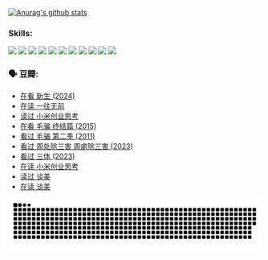 
[![Anurag's github stats](https://github-readme-stats.vercel.app/api?username=w940853815)](https://github.com/anuraghazra/github-readme-stats)

### Skills:

<code><img height="32" src="https://cdn.jsdelivr.net/npm/simple-icons@v5/icons/python.svg"></code>
<code><img height="32" src="https://cdn.jsdelivr.net/npm/simple-icons@v5/icons/javascript.svg"></code>
<code><img height="32" src="https://cdn.jsdelivr.net/npm/simple-icons@v5/icons/django.svg"></code>
<code><img height="32" src="https://cdn.jsdelivr.net/npm/simple-icons@v5/icons/flask.svg"></code>
<code><img height="32" src="https://cdn.jsdelivr.net/npm/simple-icons@v5/icons/vuetify.svg"></code>
<code><img height="32" src="https://cdn.jsdelivr.net/npm/simple-icons@v5/icons/git.svg"></code>
<code><img height="32" src="https://cdn.jsdelivr.net/npm/simple-icons@v5/icons/docker.svg"></code>
<code><img height="32" src="https://cdn.jsdelivr.net/npm/simple-icons@v5/icons/postgresql.svg"></code>
<code><img height="32" src="https://cdn.jsdelivr.net/npm/simple-icons@v5/icons/elasticsearch.svg"></code>
<code><img height="32" src="https://cdn.jsdelivr.net/npm/simple-icons@v5/icons/macos.svg"></code>
<code><img height="32" src="https://cdn.jsdelivr.net/npm/simple-icons@v5/icons/linux.svg"></code>

### 🗣 豆瓣:

<!-- DOUBAN-ACTIVITIES:START -->
- [在看 新生‎ (2024)](https://www.douban.com/people/136069238/status/4607441062/?_i=15782432)
- [在读 一往无前](https://www.douban.com/people/136069238/status/4590507310/?_i=15782432)
- [读过 小米创业思考](https://www.douban.com/people/136069238/status/4590506983/?_i=15782432)
- [在看 毛骗 终结篇‎ (2015)](https://www.douban.com/people/136069238/status/4581971924/?_i=15782432)
- [看过 毛骗 第二季‎ (2011)](https://www.douban.com/people/136069238/status/4581971810/?_i=15782432)
- [看过 周处除三害 周處除三害‎ (2023)](https://www.douban.com/people/136069238/status/4575646701/?_i=15782432)
- [看过 三体‎ (2023)](https://www.douban.com/people/136069238/status/4574263039/?_i=15782432)
- [在读 小米创业思考](https://www.douban.com/people/136069238/status/4572047905/?_i=15782432)
- [读过 谈美](https://www.douban.com/people/136069238/status/4572047629/?_i=15782432)
- [在读 谈美](https://www.douban.com/people/136069238/status/4560861771/?_i=15782432)
<!-- DOUBAN-ACTIVITIES:END -->


![Snake animation](https://raw.githubusercontent.com/w940853815/w940853815/output/github-contribution-grid-snake.svg)

<!--
**w940853815/w940853815** is a ✨ _special_ ✨ repository because its `README.md` (this file) appears on your GitHub profile.

Here are some ideas to get you started:

- 🔭 I’m currently working on ...
- 🌱 I’m currently learning ...
- 👯 I’m looking to collaborate on ...
- 🤔 I’m looking for help with ...
- 💬 Ask me about ...
- 📫 How to reach me: ...
- 😄 Pronouns: ...
- ⚡ Fun fact: ...
-->
